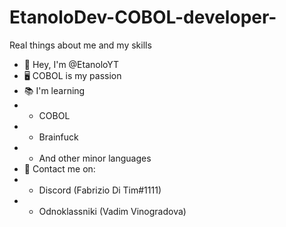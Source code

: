 # EtanoloDev-COBOL-developer-
Real things about me and my skills

- 🐢 Hey, I'm @EtanoloYT
- 🖥 COBOL is my passion
- 📚 I'm learning
- - COBOL 
- - Brainfuck
- - And other minor languages
- 📧 Contact me on:
- - Discord (Fabrizio Di Tim#1111)
- - Odnoklassniki (Vadim Vinogradova)
